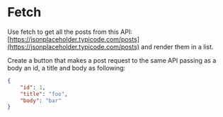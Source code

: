 # Fetch

Use fetch to get all the posts from this API: [https://jsonplaceholder.typicode.com/posts](https://jsonplaceholder.typicode.com/posts) and render them in a list.

Create a button that makes a post request to the same API passing as a body an id, a title and body as following:

```json
{
    "id": 1,
    "title": "foo",
    "body": "bar"
}
```
